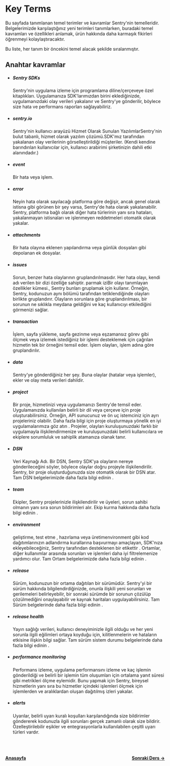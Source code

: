 <h1>Key Terms</h1>

<p>Bu sayfada tanımlanan temel terimler ve kavramlar Sentry'nin temelleridir. Belgelerimizde karşılaştığınız yeni terimleri tanımlarken, buradaki temel kavramları ve özellikleri anlamak, ürün hakkında daha karmaşık fikirleri öğrenmeyi kolaylaştıracaktır.</p>

<p>Bu liste, her tanım bir öncekini temel alacak şekilde sıralanmıştır.</p>

<h2>Anahtar kavramlar</h2>

- <h5>Sentry SDKs</h5>
  <p>
  Sentry'nin uygulama izleme için programlama diline/çerçeveye özel kitaplıkları. Uygulamanıza SDK'larımızdan birini eklediğinizde, uygulamanızdaki olay verileri yakalanır ve Sentry'ye gönderilir, böylece size hata ve performans raporları sağlayabiliriz.
  </p>
- <h5>sentry.io</h5>
  <p>
  Sentry'nin kullanıcı arayüzü Hizmet Olarak Sunulan YazılımlarSentry'nin bulut tabanlı, hizmet olarak yazılım çözümü.SDK'mız tarafından yakalanan olay verilerinin görselleştirildiği müşteriler. (Kendi kendine barındırılan kullanıcılar için, kullanıcı arabirimi şirketinizin dahili etki alanındadır.)
  </p>
- <h5>event</h5>
  <p>Bir hata veya işlem.</p>
- <h5>error</h5>
  <p>
  Neyin hata olarak sayılacağı platforma göre değişir, ancak genel olarak istisna gibi görünen bir şey varsa, Sentry'de hata olarak yakalanabilir. Sentry, platforma bağlı olarak diğer hata türlerinin yanı sıra hataları, yakalanmayan istisnaları ve işlenmeyen reddetmeleri otomatik olarak yakalar.
  </p>
- <h5>attachments</h5>
  <p>
   Bir hata olayına eklenen yapılandırma veya günlük dosyaları gibi depolanan ek dosyalar.
  </p>
- <h5>issues</h5>
  <p>
  Sorun, benzer hata olaylarının gruplandırılmasıdır. Her hata olayı, kendi adı verilen bir dizi özelliğe sahiptir. parmak iziBir olayı tanımlayan özellikler kümesi., Sentry bunları gruplamak için kullanır. Örneğin, Sentry, kodunuzun aynı bölümü tarafından tetiklendiğinde olayları birlikte gruplandırır. Olayların sorunlara göre gruplandırılması, bir sorunun ne sıklıkla meydana geldiğini ve kaç kullanıcıyı etkilediğini görmenizi sağlar.
  </p>
- <h5>transaction</h5>
  <p>
  İşlem, sayfa yükleme, sayfa gezinme veya eşzamansız görev gibi ölçmek veya izlemek istediğiniz bir işlemi desteklemek için çağrılan hizmetin tek bir örneğini temsil eder. İşlem olayları, işlem adına göre gruplandırılır.
  </p>
- <h5>data</h5>
  <p>
  Sentry'ye gönderdiğiniz her şey. Buna olaylar (hatalar veya işlemler), ekler ve olay meta verileri dahildir.
  </p>
- <h5>project</h5>
  <p>
  Bir proje, hizmetinizi veya uygulamanızı Sentry'de temsil eder. Uygulamanızda kullanılan belirli bir dil veya çerçeve için proje oluşturabilirsiniz. Örneğin, API sunucunuz ve ön uç istemciniz için ayrı projeleriniz olabilir. Daha fazla bilgi için proje oluşturmaya yönelik en iyi uygulamalarımıza göz atın . Projeler, olayları kuruluşunuzdaki farklı bir uygulamayla ilişkilendirmenize ve kuruluşunuzdaki belirli kullanıcılara ve ekiplere sorumluluk ve sahiplik atamanıza olanak tanır.
  </p>
- <h5>DSN</h5>
  <p>
  Veri Kaynağı Adı. Bir DSN, Sentry SDK'ya olayların nereye gönderileceğini söyler, böylece olaylar doğru projeyle ilişkilendirilir. Sentry, bir proje oluşturduğunuzda size otomatik olarak bir DSN atar. Tam DSN belgelerimizde daha fazla bilgi edinin .
  </p>
- <h5>team</h5>
  <p>
   Ekipler, Sentry projelerinizle ilişkilendirilir ve üyeleri, sorun sahibi olmanın yanı sıra sorun bildirimleri alır. Ekip kurma hakkında daha fazla bilgi edinin .
  </p>
- <h5>environment</h5>
  <p>
  geliştirme, test etme , hazırlama veya üretimenvironment gibi kod dağıtımlarınızın adlandırma kurallarına başvurmayı amaçlayan, SDK'nıza ekleyebileceğiniz, Sentry tarafından desteklenen bir etikettir . Ortamlar, diğer kullanımlar arasında sorunları ve işlemleri daha iyi filtrelemenize yardımcı olur. Tam Ortam belgelerimizde daha fazla bilgi edinin .
  </p>
- <h5>release</h5>
  <p>
  Sürüm, kodunuzun bir ortama dağıtılan bir sürümüdür. Sentry'yi bir sürüm hakkında bilgilendirdiğinizde, onunla ilişkili yeni sorunları ve gerilemeleri belirleyebilir, bir sonraki sürümde bir sorunun çözülüp çözülmediğini onaylayabilir ve kaynak haritaları uygulayabilirsiniz. Tam Sürüm belgelerinde daha fazla bilgi edinin .
  </p>
- <h5>release health</h5>
  <p>
  Yayın sağlığı verileri, kullanıcı deneyiminizle ilgili olduğu ve her yeni sorunla ilgili eğilimleri ortaya koyduğu için, kilitlenmelerin ve hataların etkisine ilişkin bilgi sağlar. Tam sürüm sistem durumu belgelerinde daha fazla bilgi edinin .
  </p>
- <h5>performance monitoring</h5>
  <p>
  Performans izleme, uygulama performansını izleme ve kaç işlemin gönderildiği ve belirli bir işlemin tüm oluşumları için ortalama yanıt süresi gibi metrikleri ölçme eylemidir. Bunu yapmak için Sentry, bireysel hizmetlerin yanı sıra bu hizmetler içindeki işlemleri ölçmek için işlemlerden ve aralıklardan oluşan dağıtılmış izleri yakalar.
  </p>
- <h5>alerts</h5>
  <p>
  Uyarılar, belirli uyarı kuralı koşulları karşılandığında size bildirimler göndererek kodunuzla ilgili sorunları gerçek zamanlı olarak size bildirir. Özelleştirilebilir eşikler ve entegrasyonlarla kullanılabilen çeşitli uyarı türleri vardır.
  </p>

<br>
<br>
<br>
<div style="display: flex; align-items: center; justify-content: space-between"><a href="/sentry-tr/"><strong>Anasayfa</strong></a><a href="/sentry-tr/sentry-basic/dsn-explainer"><strong>Sonraki Ders -></strong></a></div>

<br>
<br>
<br>
